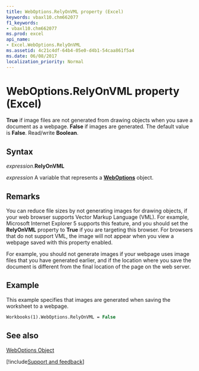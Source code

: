 ```yaml
---
title: WebOptions.RelyOnVML property (Excel)
keywords: vbaxl10.chm662077
f1_keywords:
- vbaxl10.chm662077
ms.prod: excel
api_name:
- Excel.WebOptions.RelyOnVML
ms.assetid: 4c21c4df-64b4-05e0-d4b1-54caa861f5a4
ms.date: 06/08/2017
localization_priority: Normal
---
```



# WebOptions.RelyOnVML property (Excel)

 **True** if image files are not generated from drawing objects when you save a document as a webpage. **False** if images are generated. The default value is **False**. Read/write **Boolean**.


## Syntax

_expression_.**RelyOnVML**

_expression_ A variable that represents a **[WebOptions](Excel.WebOptions.md)** object.


## Remarks

You can reduce file sizes by not generating images for drawing objects, if your web browser supports Vector Markup Language (VML). For example, Microsoft Internet Explorer 5 supports this feature, and you should set the  **RelyOnVML** property to **True** if you are targeting this browser. For browsers that do not support VML, the image will not appear when you view a webpage saved with this property enabled.

For example, you should not generate images if your webpage uses image files that you have generated earlier, and if the location where you save the document is different from the final location of the page on the web server.


## Example

This example specifies that images are generated when saving the worksheet to a webpage.


```vb
Workbooks(1).WebOptions.RelyOnVML = False
```


## See also


[WebOptions Object](Excel.WebOptions.md)

[!include[Support and feedback](~/includes/feedback-boilerplate.md)]